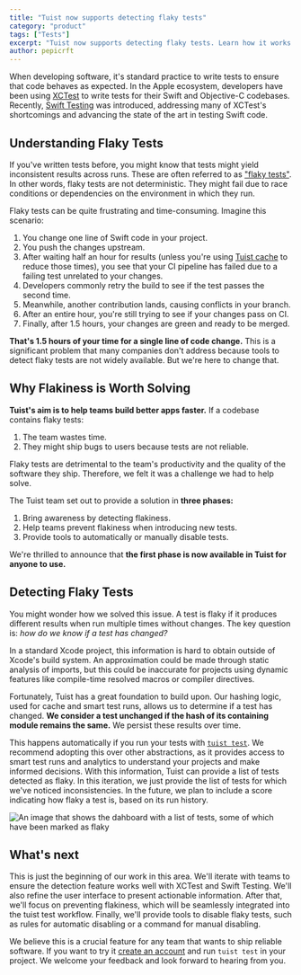 ```yaml
---
title: "Tuist now supports detecting flaky tests"
category: "product"
tags: ["Tests"]
excerpt: "Tuist now supports detecting flaky tests. Learn how it works and how it can help you ship more reliable software"
author: pepicrft
---
```


When developing software, it's standard practice to write tests to ensure that code behaves as expected. In the Apple ecosystem, developers have been using [XCTest](https://developer.apple.com/documentation/xctest) to write tests for their Swift and Objective-C codebases. Recently, [Swift Testing](https://developer.apple.com/xcode/swift-testing/) was introduced, addressing many of XCTest's shortcomings and advancing the state of the art in testing Swift code.

## Understanding Flaky Tests

If you've written tests before, you might know that tests might yield inconsistent results across runs. These are often referred to as ["flaky tests"](https://docs.gitlab.com/ee/development/testing_guide/unhealthy_tests.html#flaky-tests). In other words, flaky tests are not deterministic. They might fail due to race conditions or dependencies on the environment in which they run.

Flaky tests can be quite frustrating and time-consuming. Imagine this scenario:

1. You change one line of Swift code in your project.
2. You push the changes upstream.
3. After waiting half an hour for results (unless you're using [Tuist cache](https://docs.tuist.io/cloud/binary-caching.html) to reduce those times), you see that your CI pipeline has failed due to a failing test unrelated to your changes.
4. Developers commonly retry the build to see if the test passes the second time.
5. Meanwhile, another contribution lands, causing conflicts in your branch.
6. After an entire hour, you're still trying to see if your changes pass on CI.
7. Finally, after 1.5 hours, your changes are green and ready to be merged.

**That's 1.5 hours of your time for a single line of code change.** This is a significant problem that many companies don't address because tools to detect flaky tests are not widely available. But we're here to change that.

## Why Flakiness is Worth Solving

**Tuist's aim is to help teams build better apps faster.** If a codebase contains flaky tests:

1. The team wastes time.
2. They might ship bugs to users because tests are not reliable.

Flaky tests are detrimental to the team's productivity and the quality of the software they ship. Therefore, we felt it was a challenge we had to help solve.

The Tuist team set out to provide a solution in **three phases:**

1. Bring awareness by detecting flakiness.
2. Help teams prevent flakiness when introducing new tests.
3. Provide tools to automatically or manually disable tests.

We're thrilled to announce that **the first phase is now available in Tuist for anyone to use.**

## Detecting Flaky Tests

You might wonder how we solved this issue. A test is flaky if it produces different results when run multiple times without changes. The key question is: *how do we know if a test has changed?*

In a standard Xcode project, this information is hard to obtain outside of Xcode's build system. An approximation could be made through static analysis of imports, but this could be inaccurate for projects using dynamic features like compile-time resolved macros or compiler directives.

Fortunately, Tuist has a great foundation to build upon. Our hashing logic, used for cache and smart test runs, allows us to determine if a test has changed. **We consider a test unchanged if the hash of its containing module remains the same.** We persist these results over time.

This happens automatically if you run your tests with [`tuist test`](https://docs.tuist.io/guide/automation/test.html). We recommend adopting this over other abstractions, as it provides access to smart test runs and analytics to understand your projects and make informed decisions.
With this information, Tuist can provide a list of tests detected as flaky. In this iteration, we just provide the list of tests for which we've noticed inconsistencies. In the future, we plan to include a score indicating how flaky a test is, based on its run history.

![An image that shows the dahboard with a list of tests, some of which have been marked as flaky](/marketing/images/blog/2024/07/10/detecting-flaky-tests/flaky-test.png)

## What's next

This is just the beginning of our work in this area. We'll iterate with teams to ensure the detection feature works well with XCTest and Swift Testing. We'll also refine the user interface to present actionable information. After that, we'll focus on preventing flakiness, which will be seamlessly integrated into the tuist test workflow. Finally, we'll provide tools to disable flaky tests, such as rules for automatic disabling or a command for manual disabling.

We believe this is a crucial feature for any team that wants to ship reliable software. If you want to try it [create an account](https://docs.tuist.dev/en/server/introduction/accounts-and-projects) and run `tuist test` in your project. We welcome your feedback and look forward to hearing from you.

